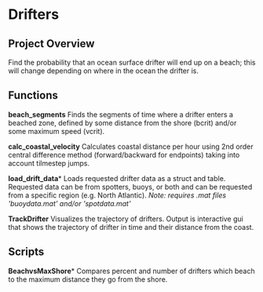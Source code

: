 # Drifters

## Project Overview
Find the probability that an ocean surface drifter will end up on a beach; this will change depending on where in the ocean the drifter is.

## Functions


**beach_segments**
Finds the segments of time where a drifter enters a beached zone, defined by some distance from the shore (bcrit) and/or some maximum speed (vcrit).  

**calc_coastal_velocity**
Calculates coastal distance per hour using 2nd order central difference method (forward/backward for endpoints) taking into account tilmestep jumps. 

**load_drift_data***
Loads requested drifter data as a struct and table. Requested data can be from spotters, buoys, or both and can be requested from a specific region (e.g. North Atlantic).
_Note: requires .mat files 'buoydata.mat' and/or 'spotdata.mat'_

**TrackDrifter**
Visualizes the trajectory of drifters. Output is interactive gui that shows the trajectory of drifter in time and their distance from the coast.

## Scripts

**BeachvsMaxShore***  Compares percent and number of drifters which beach to the maximum distance they go from the shore. 
